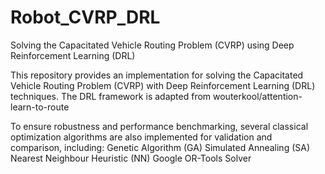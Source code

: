 # Robot_CVRP_DRL

Solving the Capacitated Vehicle Routing Problem (CVRP) using Deep Reinforcement Learning (DRL)

This repository provides an implementation for solving the Capacitated Vehicle Routing Problem (CVRP) with Deep Reinforcement Learning (DRL) techniques.
The DRL framework is adapted from wouterkool/attention-learn-to-route

To ensure robustness and performance benchmarking, several classical optimization algorithms are also implemented for validation and comparison, including:
Genetic Algorithm (GA)
Simulated Annealing (SA)
Nearest Neighbour Heuristic (NN)
Google OR-Tools Solver
